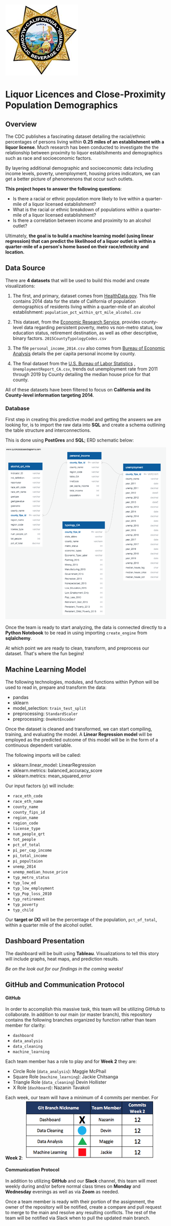![logo](./Images/liquor_license.jpeg)
# Liquor Licences and Close-Proximity Population Demographics

## Overview
The CDC publishes a fascinating dataset detailing the racial/ethnic percentages of persons living within **0.25 miles of an establishment with a liquor license**. Much research has been conducted to investigate the the relationship between proximity to liquor establsihments and demographics such as race and socioeconomic factors.

By layering additional demographic and socioeconomic data including income levels, poverty, unemployment, housing prices indicators, we can get a better picture of phenomenons that occur such outlets.

**This project hopes to answer the following questions**:

* Is there a racial or ethnic population more likely to live within a quarter-mile of a liquor licensed establishment?
* What is the racial or ethnic breakdown of populations within a quarter-mile of a liquor licensed establishment?
* Is there a correlation between income and proximity to an alcohol outlet?

Ultimately, **the goal is to build a machine learning model (using linear regression) that can predict the likelihood of a liquor outlet is within a quarter-mile of a person's home based on their race/ethnicity and location.**

## Data Source
There are **4 datasets** that will be used to build this model and create visualizations:

1. The first, and primary, dataset comes from [HealthData.gov](https://healthdata.gov/dataset/population-percentage-within-quarter-mile-alcohol-outlets). This file contains 2014 data for the state of California of population demographics of residents living within a quarter-mile of an alcohol establishment: ```population_pct_within_qrt_mile_alcohol.csv```
 
1. This dataset, from the [Economic Research Service](https://www.ers.usda.gov/data-products/county-typology-codes/), provides county-level data regarding persistent poverty, metro vs non-metro status, low education status, retirement destination, as well as other descriptive, binary factors. ```2015CountyTypologyCodes.csv```
 
1. The file ```personal_income_2014.csv``` also comes from [Bureau of Economic Analysis](https://apps.bea.gov/regional/histdata/) details the per capita personal income by county.

2. The final dataset from the [U.S. Bureau of Labor Statistics](https://www.bls.gov/lau/) , ```UnemploymentReport_CA.csv```, trends out unemployment rate from 2011 through 2019 by County detailing the median house price for that county.

All of these datasets have been filtered to focus on **California and its County-level information targeting 2014**.

### Database
First step in creating this predictive model and getting the answers we are looking for, is to import the raw data into **SQL** and create a schema outlining the table structure and interconnections.

This is done using **PostGres** and **SQL**; ERD schematic below:

![ERD](./Images/erd.png)

Once the team is ready to start analyzing, the data is connected directly to a **Python Notebook** to be read in using importing ```create_engine``` from **sqlalchemy**.

At which point we are ready to clean, transform, and preprocess our dataset. That's where the fun begins!

## Machine Learning Model
The following technologies, modules, and functions within Python will be used to read in, prepare and transform the data:

* pandas
* sklearn
* model_selection: ```train_test_split```
* preprocessing: ```StandardScaler```
* preprocessing: ```OneHotEncoder```

Once the dataset is cleaned and transformed, we can start compiling, training, and evaluating the model. A **Linear Regression model** will be employed as the predicted outcome of this model will be in the form of a continuous dependent variable.

The following imports will be called:

* sklearn.linear_model: LinearRegression
* sklearn.metrics: balanced_accuracy_score
* sklearn.metrics: mean_squared_error

Our input factors (y) will include:

* ```race_eth_code```
* ```race_eth_name```
* ```county_name```
* ```county_fips_id```
* ```region_name```
* ```region_code```
* ```license_type```
* ```num_people_qrt```
* ```tot_people```
* ```pct_of_total```
* ```pi_per_cap_income```
* ```pi_total_income```
* ```pi_popultaion```
* ```unemp_2014```
* ```unemp_median_house_price```
* ```typ_metro_status```
* ```typ_low_ed```
* ```typ_low_employment```
* ```typ_Pop_loss_2010```
* ```typ_retirement```
* ```typ_poverty```
* ```typ_child```

Our **target or (X)** will be the percentage of the population, ```pct_of_total```, within a quarter mile of the alcohol outlet.

## Dashboard Presentation
The dashboard will be built using **Tableau**. Visualizations to tell this story will include graphs, heat maps, and prediction results.

*Be on the look out for our findings in the coming weeks!*

## GitHub and Communication Protocol

#### GitHub
In order to accomplish this massive task, this team will be utilizing GitHub to collaborate. In addition to our main (or master branch), this repository contains the following branches organized by function rather than team member for clarity:

* ```dashboard```
* ```data_analysis``` 
* ```data_cleaning``` 
* ```machine_learning``` 

Each team member has a role to play and for **Week 2**  they are:

* Circle Role (```data_analysis```): Maggie McPhail 
* Square Role (```machine_learning```): Jackie Chitsanga
* Triangle Role (```data_cleaning```) Devin Hollister
* X Role (```dashboard```): Nazanin Tavakoli

Each week, our team will have a minimum of 4 commits per member.  For **Week 2**:
![commits](./Images/week2_commits.png)

#### Communication Protocol
In addition to utilizing **GitHub** and our **Slack** channel, this team will meet weekly during and/or before normal class times on **Monday** and **Wednesday** evenings as well as via **Zoom** as needed.

Once a team member is ready with their portion of the assignment, the owner of the repository will be notified, create a compare and pull request to merge to the main and resolve any resulting conflicts. The rest of the team will be notified via Slack when to pull the updated main branch.
